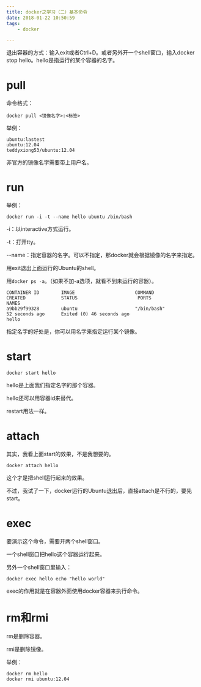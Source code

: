 ```yaml
---
title: docker之学习（二）基本命令
date: 2018-01-22 10:50:59
tags:
	- docker

---
```




退出容器的方式：输入exit或者Ctrl+D。或者另外开一个shell窗口，输入docker stop hello。hello是指运行的某个容器的名字。

# pull

命令格式：

```
docker pull <镜像名字>:<标签>
```

举例：

```
ubuntu:lastest
ubuntu:12.04
teddyxiong53/ubuntu:12.04
```

非官方的镜像名字需要带上用户名。

# run

举例：

```
docker run -i -t --name hello ubuntu /bin/bash
```

-i：以interactive方式运行。

-t：打开tty。

--name：指定容器的名字。可以不指定，那docker就会根据镜像的名字来指定。

用exit退出上面运行的Ubuntu的shell。

用`docker ps -a`。（如果不加-a选项，就看不到未运行的容器）。

```
CONTAINER ID        IMAGE                      COMMAND                  CREATED             STATUS                      PORTS                                                                           NAMES
a9bb29f99328        ubuntu                     "/bin/bash"              52 seconds ago      Exited (0) 46 seconds ago                                                                                   hello
```

指定名字的好处是，你可以用名字来指定运行某个镜像。

# start

```
docker start hello
```

hello是上面我们指定名字的那个容器。

hello还可以用容器id来替代。

restart用法一样。

# attach

其实，我看上面start的效果，不是我想要的。

```
docker attach hello
```

这个才是把shell运行起来的效果。

不过，我试了一下，docker运行的Ubuntu退出后，直接attach是不行的，要先start。

# exec

要演示这个命令，需要开两个shell窗口。

一个shell窗口把hello这个容器运行起来。

另外一个shell窗口里输入：

```
docker exec hello echo "hello world"
```

exec的作用就是在容器外面使用docker容器来执行命令。

# rm和rmi

rm是删除容器。

rmi是删除镜像。

举例：

```
docker rm hello
docker rmi ubuntu:12.04
```

